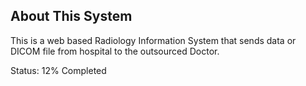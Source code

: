 ## About This System

This is a web based Radiology Information System that sends data or DICOM file from hospital to the outsourced Doctor.

Status: 12% Completed


